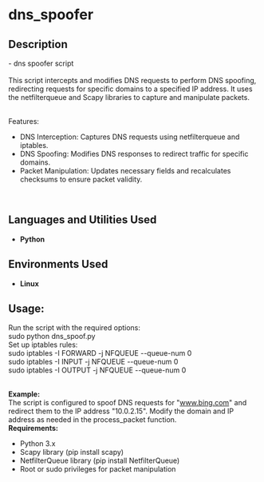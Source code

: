 <h1>dns_spoofer</h1>


<h2>Description</h2>
- dns spoofer script <br>
<br>This script intercepts and modifies DNS requests to perform DNS spoofing, redirecting requests for specific domains to a specified IP address. It uses the netfilterqueue and Scapy libraries to capture and manipulate packets.<br>

<br>Features: <br>
- DNS Interception: Captures DNS requests using netfilterqueue and iptables.<br>
- DNS Spoofing: Modifies DNS responses to redirect traffic for specific domains.<br>
- Packet Manipulation: Updates necessary fields and recalculates checksums to ensure packet validity.<br>
<br />


<h2>Languages and Utilities Used</h2>

- <b>Python</b> 


<h2>Environments Used </h2>

- <b>Linux</b> 

<h2>Usage: </h2>
 Run the script with the required options:
<br>sudo python dns_spoof.py
<br>Set up iptables rules:
<br>sudo iptables -I FORWARD -j NFQUEUE --queue-num 0
<br>sudo iptables -I INPUT -j NFQUEUE --queue-num 0
<br>sudo iptables -I OUTPUT -j NFQUEUE --queue-num 0

<br><b> Example: </b>
<br>
The script is configured to spoof DNS requests for "www.bing.com" and redirect them to the IP address "10.0.2.15". Modify the domain and IP address as needed in the process_packet function.
<br>
<b>Requirements:</b><br>
- Python 3.x<br>
- Scapy library (pip install scapy)
- NetfilterQueue library (pip install NetfilterQueue)<br>
- Root or sudo privileges for packet manipulation<br>
